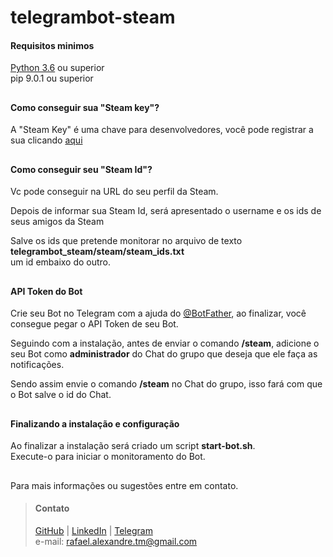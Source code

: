 # **telegrambot-steam**

#### Requisitos minimos
[Python 3.6](https://www.python.org/downloads/release/python-360/) ou superior\
pip 9.0.1 ou superior
##

#### Como conseguir sua "Steam key"?
A "Steam Key" é uma chave para desenvolvedores, você pode registrar a sua
clicando [aqui](https://steamcommunity.com/dev/apikey) 
##

#### Como conseguir seu "Steam Id"?
Vc pode conseguir na URL do seu perfil da Steam.

Depois de informar sua Steam Id, será apresentado o username e os ids de seus 
amigos da Steam

Salve os ids que pretende monitorar no arquivo de texto
**telegrambot_steam/steam/steam_ids.txt** \
um id embaixo do outro.
##

#### API Token do Bot
Crie seu Bot no Telegram com a ajuda do 
[@BotFather](https://telegram.me/BotFather), ao finalizar, você consegue pegar 
o API Token de seu Bot.

Seguindo com a instalação, antes de enviar o comando **/steam**, adicione o seu
Bot como **administrador** do Chat do grupo que deseja que ele faça as 
notificações. 

Sendo assim envie o comando **/steam** no Chat do grupo, isso fará com 
que o Bot salve o id do Chat.
##
#### Finalizando a instalação e configuração
Ao finalizar a instalação será criado um script **start-bot.sh**. \
Execute-o para iniciar o monitoramento do Bot.
##

Para mais informações ou sugestões entre em contato.

>#### Contato
>[GitHub](https://github.com/rafael-alexandre13) | 
[LinkedIn](https://www.linkedin.com/in/rafael-alexandre13/) | 
[Telegram](https://t.me/rafael_alexandre13) \
>e-mail: rafael.alexandre.tm@gmail.com
